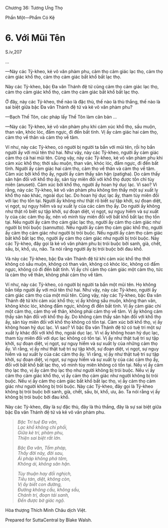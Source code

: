  

Chương 36: Tương Ưng Thọ

Phần Một—Phẩm Có Kệ

# 6\. Với Mũi Tên

S.iv,207

…

—Này các Tỷ-kheo, kẻ vô văn phàm phu, cảm thọ cảm giác lạc thọ, cảm thọ cảm giác khổ thọ, cảm thọ cảm giác bất khổ bất lạc thọ.

Này các Tỷ-kheo, bậc Ða văn Thánh đệ tử cũng cảm thọ cảm giác lạc thọ, cảm thọ cảm giác khổ thọ, cảm thọ cảm giác bất khổ bất lạc thọ.

Ở đây, này các Tỷ-kheo, thế nào là đặc thù, thế nào là thù thắng, thế nào là sai biệt giữa bậc Ða văn Thánh đệ tử và kẻ vô văn phàm phu?

—Bạch Thế Tôn, các pháp lấy Thế Tôn làm căn bản …

—Này các Tỷ-kheo, kẻ vô văn phàm phu khi cảm xúc khổ thọ, sầu muộn, than vãn, khóc lóc, đấm ngực, đi đến bất tỉnh. Vị ấy cảm giác hai cảm thọ, cảm thọ về thân và cảm thọ về tâm.

Ví như, này các Tỷ-kheo, có người bị người ta bắn với mũi tên, rồi họ bắn người ấy với mũi tên thứ hai. Như vậy, này các Tỷ-kheo, người ấy cảm giác cảm thọ cả hai mũi tên. Cũng vậy, này các Tỷ-kheo, kẻ vô văn phàm phu khi cảm xúc khổ thọ; thời sầu muộn, than vãn, khóc lóc, đấm ngực, đi đến bất tỉnh. Người ấy cảm giác hai cảm thọ, cảm thọ về thân và cảm thọ về tâm. Cảm xúc bởi khổ thọ ấy, người ấy cảm thấy sân hận (patigha). Do cảm thấy sân hận đối với khổ thọ ấy, sân tùy miên đối với khổ thọ được tồn chỉ tùy miên (anuseti). Cảm xúc bởi khổ thọ, người ấy hoan hỷ dục lạc. Vì sao? Vì rằng, này các Tỷ-kheo, kẻ vô văn phàm phu không tìm thấy một sự xuất ly khổ thọ nào khác, ngoài dục lạc. Do hoan hỷ dục lạc ấy, tham tùy miên đối với lạc thọ tồn tại. Người ấy không như thật rõ biết sự tập khởi, sự đoạn diệt, vị ngọt, sự nguy hiểm và sự xuất ly của các cảm thọ ấy. Do người ấy không như thật rõ biết sự tập khởi, sự đoạn diệt, vị ngọt, sự nguy hiểm và sự xuất ly của các cảm thọ ấy, nên vô minh tùy miên đối với bất khổ bất lạc thọ tồn tại. Nếu người ấy cảm thọ cảm giác lạc thọ, người ấy cảm thọ cảm giác như người bị trói buộc (sannutto). Nếu người ấy cảm thọ cảm giác khổ thọ, người ấy cảm thọ cảm giác như người bị trói buộc. Nếu người ấy cảm thọ cảm giác bất khổ bất lạc thọ, người ấy cảm thọ cảm giác như người bị trói buộc. Này các Tỷ-kheo, đây gọi là kẻ vô văn phàm phu bị trói buộc bởi sanh, già, chết, sầu, bi, khổ, ưu, não. Ta nói rằng người ấy bị trói buộc bởi đau khổ.

Và này các Tỷ-kheo, bậc Ða văn Thánh đệ tử khi cảm xúc khổ thọ thời không có sầu muộn, không có than vãn, không có khóc lóc, không có đấm ngực, không có đi đến bất tỉnh. Vị ấy chỉ cảm thọ cảm giác một cảm thọ, tức là cảm thọ về thân, không phải cảm thọ về tâm.

Ví như, này các Tỷ-kheo, có người bị người ta bắn một mũi tên. Họ không bắn tiếp người ấy với mũi tên thứ hai. Như vậy, này các Tỷ-kheo, người ấy cảm giác cảm thọ của một mũi tên. Cũng vậy, này các Tỷ-kheo, bậc Ða văn Thánh đệ tử khi cảm xúc khổ thọ; vị ấy không sầu muộn, không than vãn, không khóc lóc, không đấm ngực, không đi đến bất tỉnh. Vị ấy cảm giác chỉ một cảm thọ, cảm thọ về thân, không phải cảm thọ về tâm. Vị ấy không cảm thấy sân hận đối với khổ thọ ấy. Do không cảm thấy sân hận đối với khổ thọ ấy, sân tùy miên đối với khổ thọ không có tồn tại. Cảm xúc bởi khổ thọ, vị ấy không hoan hỷ dục lạc. Vì sao? Vì bậc Ða văn Thánh đệ tử có tuệ tri một sự xuất ly khác đối với khổ thọ, ngoài dục lạc. Vì vị ấy không hoan hỷ dục lạc, tham tùy miên đối với dục lạc không có tồn tại. Vị ấy như thật tuệ tri sự tập khởi, sự đoạn diệt, vị ngọt, sự nguy hiểm và sự xuất ly của những cảm thọ ấy. Vì rằng, vị ấy như thật tuệ tri sự tập khởi, sự đoạn diệt, vị ngọt, sự nguy hiểm và sự xuất ly của các cảm thọ ấy. Vì rằng, vị ấy như thật tuệ tri sự tập khởi, sự đoạn diệt, vị ngọt, sự nguy hiểm và sự xuất ly của các cảm thọ ấy, đối với bất khổ bất lạc thọ, vô minh tùy miên không có tồn tại. Nếu vị ấy cảm thọ lạc thọ, vị ấy cảm thọ lạc thọ như người không bị trói buộc. Nếu vị ấy cảm thọ cảm giác khổ thọ, vị ấy cảm thọ cảm giác như người không bị trói buộc. Nếu vị ấy cảm thọ cảm giác bất khổ bất lạc thọ, vị ấy cảm thọ cảm giác như người không bị trói buộc. Này các Tỷ-kheo, đây gọi là Tỷ-kheo không bị trói buộc bởi sanh, già, chết, sầu, bi, khổ, ưu, ão. Ta nói rằng vị ấy không bị trói buộc bởi đau khổ.

Này các Tỷ-kheo, đây là sự đặc thù, đây là thù thắng, đây là sự sai biệt giữa bậc Ða văn Thánh đệ tử và kẻ vô văn phàm phu.

> _Bậc Trí tuệ Ða văn,  
> Lạc khổ không chi phối,  
> Giữa kẻ trí, phàm phu,  
> Thiện sai biệt rất lớn._
> 
> _Bậc Ða văn, Tầm pháp,  
> Thấy đời này, đời sau,  
> Ái pháp không phá tâm,  
> Không ái, không sân hận._
> 
> _Tùy thuận hay đối nghịch,  
> Tiêu tán, diệt, không còn,  
> Vị ấy biết con đường,  
> Ðường không cấu, không sầu,  
> Chánh trí, đoạn tái sanh,  
> Ðến được bờ giác ngộ._

Hòa thượng Thích Minh Châu dịch Việt.

Prepared for SuttaCentral by Blake Walsh.